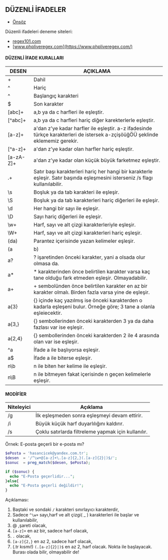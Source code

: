 ## DÜZENLİ İFADELER

- [Önsöz](https://github.com/cicekhasan/DersNotlarim)


Düzenli ifadeleri deneme siteleri:

- [regex101.com](https://regex101.com/)
- [www.phpliveregex.com](https://www.phpliveregex.com/)

#### DÜZENLİ İFADE KURALLARI

| DESEN     | AÇIKLAMA                                                                                                                      |
| ---       | ---                                                                                                                           |
| +         | Dahil                                                                                                                         |
| ^         | Hariç                                                                                                                         |
| ^         | Başlangıç karakteri                                                                                                           |
| $         | Son karakter                                                                                                                  |
| [abc]+    | a,b ya da c harfleri ile eşleştir.                                                                                            |
| [^abc]+   | a,b ya da c harfleri hariç diğer karekterlerle eşleştir.                                                                      |
| [a-z]+    | a'dan z'ye kadar harfler ile eşleştir. a-z ifadesinde türkçe karakterleri de istersek a-zçişöüğÖÜ şeklinde eklememiz gerekir. |
| [^a-z]+   | a'dan z'ye kadar olan harfler hariç eşleştir.                                                                                 |
| [a-zA-Z]+ | a'dan z'ye kadar olan küçük büyük farketmez eşleştir.                                                                         |
| .+        | Satır başı karakterleri hariç her hangi bir karakterle eşleşir. Satır başında eşleşmesini isterseniz /s flagı kullanılabilir. |
| \s        | Boşluk ya da tab karakteri ile eşleşir.                                                                                       |
| \S        | Boşluk ya da tab karakterleri hariç diğerleri ile eşleşir.                                                                    |
| \d        | Her hangi bir sayı ile eşleşir.                                                                                               |
| \D        | Sayı hariç diğerleri ile eşleşir.                                                                                             |
| \w+       | Harf, sayı ve alt çizgi karakterleriyle eşleşir.                                                                              |
| \W+       | Harf, sayı ve alt çizgi karakterleri hariç eşleşir.                                                                           |
| (da)      | Parantez içerisinde yazan kelimeler eşleşir.                                                                                  |
| (a|b)     | a veya b ile eşleşir.                                                                                                         |
|  a?       | ? işaretinden önceki karakter, yani a olsada olur olmasa da.                                                                  |
| a*        | * karakterinden önce belirtilen karakter varsa kaç tane olduğu fark etmeden eşleşir. Olmayadabilir.                           |
| a+        | + sembolünden önce belirtilen karakter en az bir karakter olmalı. Birden fazla varsa yine de eşleşir.                         |
| a{3}      | {} içinde kaç yazılmış ise önceki karakterden o kadarla eşleşeni bulur. Örneğe göre; 3 tane a olanla eşleiecektir.            |
| a{3,}     | {} sembollerinden önceki karakterden 3 ya da daha fazlası var ise eşleşir.                                                    |
| a{2,4}    | {} sembollerinden önceki karakterden 2 ile 4 arasında olan var ise eşleşir.                                                   |
| ^a        | İfade a ile başlıyorsa eşleşir.                                                                                               |
| a$        | İfade a ile biterse eşleşir.                                                                                                  |
| n\b       | n ile biten her kelime ile eşleşir.                                                                                           |
| n\B       | n ile bitmeyen fakat içerisinde n geçen kelimelerle eşleşir.                                                                  |

#### MODİFİER

| Niteleyici | Açıklama                                                                                                                      |
| ---        | ---                                                                                                                           |
| /g         | İlk eşleşmeden sonra eşleşmeyi devam ettirir.                                                                                 |
| /i         | Büyük küçük harf duyarlılığını kaldırır.                                                                                      |
| /s         | Çoklu satırlarda filtreleme yapmak için kullanılır.                                                                           |


Örnek: E-posta geçerli bir e-posta mı?

```php
$ePosta = 'hasancicek@yandex.com.tr';
$desen  = '/^\w+@[a-z]+\.[a-z]{2,}(.[a-z]{2}|)$/';
$sonuc  = preg_match($desen, $ePosta);

if ($sonuc) {
  echo "E-Posta geçerlidir...";
}else{
  echo "E-Posta geçerli değildir!";
}
```

Açıklaması:

1. Baştaki ve sondaki ```/``` karakteri sınırlayıcı karakterdir,
2. Sadece ```^\w+``` sayı,harf ve alt çizgi( _ ) karakterleri ile başlar ve kullanılabilir,
3. @ ,şareti olacak,
4. ```[a-z]+``` en az bir, sadece harf olacak,
5. ``` . ``` olacak,
6. ```[a-z]{2,}``` en az 2, sadece harf olacak,
7. (.tr kısmı!) ```(.[a-z]{2}|)$``` en az 2, harf olacak. Nokta ile başlayacak. Burası olada bilir, olmayabilir de!
